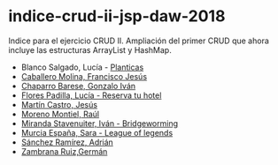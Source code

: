 # indice-crud-ii-jsp-daw-2018
 Indice para el ejercicio CRUD II. Ampliación del primer CRUD que ahora incluye las estructuras  ArrayList y HashMap.
 
 * Blanco Salgado, Lucía - [Planticas](https://github.com/lucia-blanco/CRUD-II)
 * [Caballero Molina, Francisco Jesús](https://github.com/fjcmolina/CRUD-con-JSP-Y-BBDD)
 * [Chaparro Barese, Gonzalo Iván](https://github.com/gonzaloivan121/CRUD_II_JSP_2018)
 * [Flores Padilla, Lucía - Reserva tu hotel](https://github.com/luciaflores25/CRUD2_JSP)
 * [Martín Castro, Jesús](https://github.com/Jesusmc82/CrudJSP-II)
 * [Moreno Montiel, Raúl](https://github.com/RaaulMM/Crud_JSP2)
 * [Miranda Stavenuiter, Iván - Bridgeworming](https://github.com/ivanmirandastavenuiter/CRUD)
 * [Murcia España, Sara - League of legends](https://github.com/SaraMurcia/CRUD_LOL) 
 * [Sánchez Ramírez, Adrián](https://github.com/adriansanchezramirez/Crud-II)
 * [Zambrana Ruiz,Germán](https://github.com/GermanZR98/CRUD2018v2.0)
